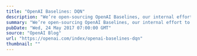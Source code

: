 ```yaml
---
title: "OpenAI Baselines: DQN"
description: "We’re open-sourcing OpenAI Baselines, our internal effort to reproduce reinforcement learning algorithms with performance on par with published results. We’ll release the algorithms over upcoming months; today’s release includes DQN and three of its variants."
summary: "We’re open-sourcing OpenAI Baselines, our internal effort to reproduce reinforcement learning algorithms with performance on par with published results. We’ll release the algorithms over upcoming months; today’s release includes DQN and three of its variants."
pubDate: "Wed, 24 May 2017 07:00:00 GMT"
source: "OpenAI Blog"
url: "https://openai.com/index/openai-baselines-dqn"
thumbnail: ""
---
```


